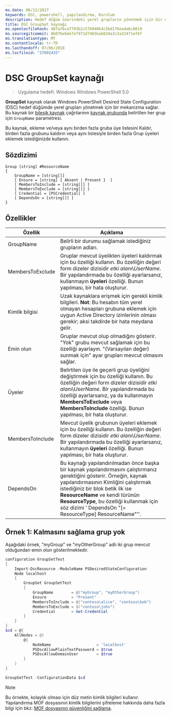 ```yaml
---
ms.date: 06/12/2017
keywords: DSC, powershell, yapılandırma, Kurulum
description: Hedef düğüm üzerindeki yerel grupların yönetmek için bir mekanizma sağlar.
title: DSC GroupSet kaynağı
ms.openlocfilehash: 487a76ca7703b2c57b940b4c5bd176eada6c8019
ms.sourcegitcommit: 8b076ebde7ef971d7465bab834a3c2a32471ef6f
ms.translationtype: MT
ms.contentlocale: tr-TR
ms.lasthandoff: 07/06/2018
ms.locfileid: "37892435"
---
```

# <a name="dsc-groupset-resource"></a>DSC GroupSet kaynağı

> Uygulama hedefi: Windows Windows PowerShell 5.0

**GroupSet** kaynak olarak Windows PowerShell Desired State Configuration (DSC) hedef düğümde yerel grupları yönetmek için bir mekanizma sağlar. Bu kaynak bir [bileşik kaynak](authoringResourceComposite.md) çağrılarının [kaynak grubunda](groupResource.md) belirtilen her grup için `GroupName` parametresi.

Bu kaynak, ekleme ve/veya aynı birden fazla gruba üye listesini Kaldır, birden fazla grubunu kaldırın veya aynı listesiyle birden fazla Grup üyeleri eklemek istediğinizde kullanın.

## <a name="syntax"></a>Sözdizimi

```
Group [string] #ResourceName
{
    GroupName = [string[]]
    [ Ensure = [string] { Absent | Present }  ]
    [ MembersToInclude = [string[]] ]
    [ MembersToExclude = [string[]] ]
    [ Credential = [PSCredential] ]
    [ DependsOn = [string[]] ]
}
```

## <a name="properties"></a>Özellikler

|  Özellik  |  Açıklama   |
|---|---|
| GroupName| Belirli bir durumu sağlamak istediğiniz grupların adları.|
| MembersToExclude| Gruplar mevcut üyelikten üyeleri kaldırmak için bu özelliği kullanın. Bu özelliğin değeri form dizeler dizisidir *etki alanı*\\*UserName*. Bir yapılandırmada bu özelliği ayarlarsanız, kullanmayın **üyeleri** özelliği. Bunun yapılması, bir hata oluşturur.|
| Kimlik bilgisi| Uzak kaynaklara erişmek için gerekli kimlik bilgileri. **Not**: Bu hesabın tüm yerel olmayan hesapları grubuna eklemek için uygun Active Directory izinlerinin olması gerekir; aksi takdirde bir hata meydana gelir.
| Emin olun| Gruplar mevcut olup olmadığını gösterir. "Yok" grubu mevcut sağlamak için bu özelliği ayarlayın. "(Varsayılan değer) sunmak için" ayar grupları mevcut olmasını sağlar.|
| Üyeler| Belirtilen üye ile geçerli grup üyeliğini değiştirmek için bu özelliği kullanın. Bu özelliğin değeri form dizeler dizisidir *etki alanı*\\*UserName*. Bir yapılandırmada bu özelliği ayarlarsanız, ya da kullanmayın **MembersToExclude** veya **MembersToInclude** özelliği. Bunun yapılması, bir hata oluşturur.|
| MembersToInclude| Mevcut üyelik grubunun üyeleri eklemek için bu özelliği kullanın. Bu özelliğin değeri form dizeler dizisidir *etki alanı*\\*UserName*. Bir yapılandırmada bu özelliği ayarlarsanız, kullanmayın **üyeleri** özelliği. Bunun yapılması, bir hata oluşturur.|
| DependsOn | Bu kaynağı yapılandırılmadan önce başka bir kaynak yapılandırmasını çalıştırmanız gerektiğini gösterir. Örneğin, kaynak yapılandırmasının Kimliğini çalıştırmak istediğiniz bir blok betik ilk ise __ResourceName__ ve kendi türünün __ResourceType__, bu özelliği kullanmak için söz dizimi ' DependsOn "[= ResourceType] ResourceName"''.|

## <a name="example-1-ensuring-groups-are-present"></a>Örnek 1: Kalmasını sağlama grup yok

Aşağıdaki örnek, "myGroup" ve "myOtherGroup" adlı iki grup mevcut olduğundan emin olun gösterilmektedir.

```powershell
configuration GroupSetTest
{
    Import-DscResource -ModuleName PSDesiredStateConfiguration
    Node localhost
    {
        GroupSet GroupSetTest
        {
            GroupName        = @("myGroup", "myOtherGroup")
            Ensure           = "Present"
            MembersToInclude = @("contoso\alice", "contoso\bob")
            MembersToExclude = $("contoso\john")
            Credential       = Get-Credential
        }
    }
}
$cd = @{
    AllNodes = @(
        @{
            NodeName                    = 'localhost'
            PSDscAllowPlainTextPassword = $true
            PSDscAllowDomainUser        = $true
        }
    )
}

GroupSetTest -ConfigurationData $cd
```

> [!NOTE] 
> Bu örnekte, kolaylık olması için düz metin kimlik bilgileri kullanır. Yapılandırma MOF dosyasının kimlik bilgilerini şifreleme hakkında daha fazla bilgi için bkz: [MOF dosyasının güvenliğini sağlama](secureMOF.md).
